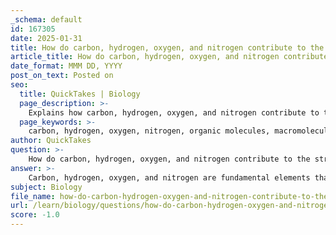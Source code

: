 ```yaml
---
_schema: default
id: 167305
date: 2025-01-31
title: How do carbon, hydrogen, oxygen, and nitrogen contribute to the structure of organic molecules?
article_title: How do carbon, hydrogen, oxygen, and nitrogen contribute to the structure of organic molecules?
date_format: MMM DD, YYYY
post_on_text: Posted on
seo:
  title: QuickTakes | Biology
  page_description: >-
    Explains how carbon, hydrogen, oxygen, and nitrogen contribute to the structure and function of organic molecules, emphasizing their roles in forming macromolecules essential for life.
  page_keywords: >-
    carbon, hydrogen, oxygen, nitrogen, organic molecules, macromolecules, carbohydrates, proteins, lipids, nucleic acids, biological functions, functional groups, amino acids, nucleotides, peptide bonds, phosphodiester bonds, structure, function
author: QuickTakes
question: >-
    How do carbon, hydrogen, oxygen, and nitrogen contribute to the structure of organic molecules?
answer: >-
    Carbon, hydrogen, oxygen, and nitrogen are fundamental elements that contribute significantly to the structure and function of organic molecules, which are essential for life. Here’s how each element plays a role:\n\n1. **Carbon (C)**: \n   - Carbon is the backbone of organic molecules due to its unique ability to form four covalent bonds with other atoms. This tetravalency allows carbon to create a variety of structures, including chains, rings, and branched forms. The versatility of carbon enables the formation of complex macromolecules such as carbohydrates, proteins, lipids, and nucleic acids, which are crucial for biological functions.\n\n2. **Hydrogen (H)**: \n   - Hydrogen atoms are typically bonded to carbon in organic molecules, contributing to the overall structure and stability. The presence of hydrogen also influences the hydrophilic (water-attracting) or hydrophobic (water-repelling) properties of organic compounds, which is vital for the formation of cellular membranes and the interaction of biomolecules.\n\n3. **Oxygen (O)**: \n   - Oxygen is commonly found in organic molecules, particularly in functional groups such as hydroxyl (-OH) and carboxyl (-COOH). These functional groups are critical for the reactivity and solubility of organic compounds. For example, oxygen plays a key role in the formation of carbohydrates, which are essential for energy storage and structural support in cells.\n\n4. **Nitrogen (N)**: \n   - Nitrogen is a key component of amino acids, the building blocks of proteins, and nucleotides, the building blocks of nucleic acids (DNA and RNA). The presence of nitrogen allows for the formation of peptide bonds in proteins and phosphodiester bonds in nucleic acids, which are essential for the structure and function of these macromolecules.\n\nIn summary, the combination of carbon, hydrogen, oxygen, and nitrogen in organic molecules allows for a diverse range of structures and functions, enabling the complexity of life. The ability of carbon to form stable covalent bonds, along with the contributions of hydrogen, oxygen, and nitrogen, facilitates the creation of the macromolecules that are vital for biological processes.
subject: Biology
file_name: how-do-carbon-hydrogen-oxygen-and-nitrogen-contribute-to-the-structure-of-organic-molecules.md
url: /learn/biology/questions/how-do-carbon-hydrogen-oxygen-and-nitrogen-contribute-to-the-structure-of-organic-molecules
score: -1.0
---
```


&nbsp;